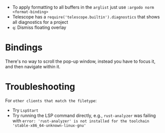 - To apply formatting to all buffers in the `arglist` just use `:argodo norm <format-binding>`
- Telescope has a `require('telescope.builtin').diagnostics` that shows all diagnostics for a project
- `q`: Dismiss floating overlay

# Bindings

There's no way to scroll the pop-up window, instead you have to focus it, and then navigate within it.

# Troubleshooting

For `other clients that match the filetype`:

- Try `LspStart`
- Try running the LSP command directly, e.g., `rust-analyzer` was failing with `error: 'rust-analyzer' is not installed for the toolchain 'stable-x86_64-unknown-linux-gnu'`
